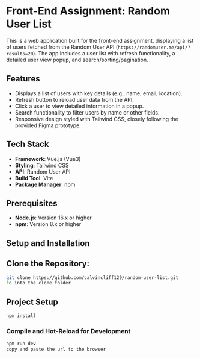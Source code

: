 # Front-End Assignment: Random User List

This is a web application built for the front-end assignment, displaying a list of users fetched from the Random User API (`https://randomuser.me/api/?results=20`). The app includes a user list with refresh functionality, a detailed user view popup, and search/sorting/pagination.

## Features
- Displays a list of users with key details (e.g., name, email, location).
- Refresh button to reload user data from the API.
- Click a user to view detailed information in a popup.
- Search functionality to filter users by name or other fields.
- Responsive design styled with Tailwind CSS, closely following the provided Figma prototype.

## Tech Stack
- **Framework**: Vue.js (Vue3)
- **Styling**: Tailwind CSS
- **API**: Random User API
- **Build Tool**: Vite
- **Package Manager**: npm

## Prerequisites
- **Node.js**: Version 16.x or higher
- **npm**: Version 8.x or higher

## Setup and Installation

## Clone the Repository:
   ```sh
   git clone https://github.com/calvincliff129/random-user-list.git
   cd into the clone folder
   ```

## Project Setup

```sh
npm install
```

### Compile and Hot-Reload for Development

```sh
npm run dev
copy and paste the url to the browser
```
